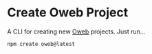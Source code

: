 # Create Oweb Project

A CLI for creating new [Oweb](https://github.com/owebjs/oweb) projects. Just run...

```bash
npm create oweb@latest
```